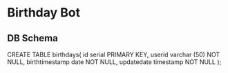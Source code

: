 # Birthday Bot



## DB Schema
CREATE TABLE birthdays(
    id serial PRIMARY KEY,
    userid varchar (50) NOT NULL,
    birthtimestamp date NOT NULL,
    updatedate timestamp NOT NULL
);